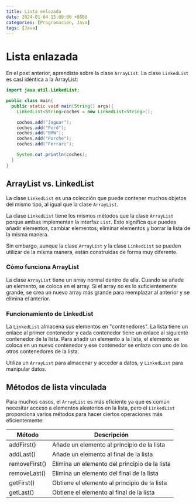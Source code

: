 ```yaml
---
title: Lista enlazada 
date: 2024-01-04 15:00:00 +0800
categories: [Programación, Java]
tags: [Java]
---
```


# Lista enlazada 

En el post anterior, aprendiste sobre la clase `ArrayList`. La clase `LinkedList` es casi idéntica a la ArrayList:

```java
import java.util.LinkedList;

public class main{
  public static void main(String[] args){
    LinkedList<String>coches = new LinkedList<String>();

    coches.add("Jaguar");
    coches.add("Ford");
    coches.add("BMW");
    coches.add("Porche");
    coches.add("Ferrari");

    System.out.println(coches);
  }
}
```

## ArrayList vs. LinkedList

La clase `LinkedList` es una colección que puede contener muchos objetos del mismo tipo, al igual que la clase `ArrayList`.


La clase `LinkedList` tiene los mismos métodos que la clase `ArrayList` porque ambas implementan la interfaz `List`. Esto significa que puedes añadir elementos, cambiar elementos, eliminar elementos y borrar la lista de la misma manera.


Sin embargo, aunque la clase `ArrayList` y la clase `LinkedList` se pueden utilizar de la misma manera, están construidas de forma muy diferente.

### Cómo funciona ArrayList

La clase `ArrayList` tiene un array normal dentro de ella. Cuando se añade un elemento, se coloca en el array. Si el array no es lo suficientemente grande, se crea un nuevo array más grande para reemplazar al anterior y se elimina el anterior.

### Funcionamiento de LinkedList

La `LinkedList` almacena sus elementos en "contenedores". La lista tiene un enlace al primer contenedor y cada contenedor tiene un enlace al siguiente contenedor de la lista. Para añadir un elemento a la lista, el elemento se coloca en un nuevo contenedor y ese contenedor se enlaza con uno de los otros contenedores de la lista.

Utiliza un `ArrayList` para almacenar y acceder a datos, y `LinkedList` para manipular datos. 

## Métodos de lista vinculada 

Para muchos casos, el `ArrayList` es más eficiente ya que es común necesitar acceso a elementos aleatorios en la lista, pero el `LinkedList` proporciona varios métodos para hacer ciertos operaciones más eficientemente: 

| Método       | Descripción                                       |
|--------------|---------------------------------------------------|
| addFirst()   | Añade un elemento al principio de la lista        |
| addLast()    | Añade un elemento al final de la lista            |
| removeFirst()| Elimina un elemento del principio de la lista     |
| removeLast() | Elimina un elemento del final de la lista         |
| getFirst()   | Obtiene el elemento al principio de la lista      |
| getLast()    | Obtiene el elemento al final de la lista          |

